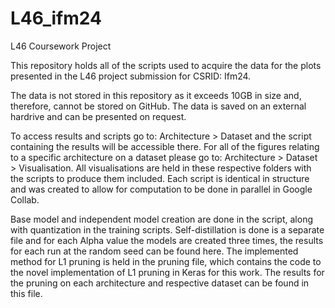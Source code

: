 # L46_ifm24
L46 Coursework Project

This repository holds all of the scripts used to acquire the data for the plots presented in the L46 project submission for CSRID: Ifm24.

The data is not stored in this repository as it exceeds 10GB in size and, therefore, cannot be stored on GitHub. The data is saved on an external hardrive and can be presented on request. 

To access results and scripts go to: Architecture > Dataset and the script containing the results will be accessible there. For all of the figures relating to a specific architecture on a dataset please go to: Architecture > Dataset > Visualisation. All visualisations are held in these respective folders with the scripts to produce them included. Each script is identical in structure and was created to allow for computation to be done in parallel in Google Collab. 

Base model and independent model creation are done in the script, along with quantization in the training scripts. Self-distillation is done is a separate file and for each Alpha value the models are created three times, the results for each run at the random seed can be found here. The implemented method for L1 pruning is held in the pruning file, which contains the code to the novel implementation of L1 pruning in Keras for this work. The results for the pruning on each architecture and respective dataset can be found in this file.
